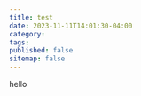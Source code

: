 ```yaml
---
title: test
date: 2023-11-11T14:01:30-04:00 
category: 
tags: 
published: false
sitemap: false
---
```

hello